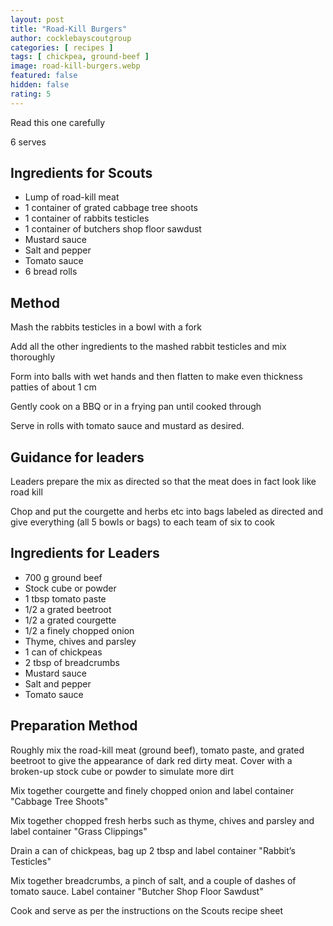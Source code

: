 ```yaml
---
layout: post
title: "Road-Kill Burgers"
author: cocklebayscoutgroup
categories: [ recipes ]
tags: [ chickpea, ground-beef ]
image: road-kill-burgers.webp
featured: false
hidden: false
rating: 5
---
```


Read this one carefully

6 serves

## Ingredients for Scouts

* Lump of road-kill meat
* 1 container of grated cabbage tree shoots
* 1 container of rabbits testicles
* 1 container of butchers shop floor sawdust
* Mustard sauce
* Salt and pepper
* Tomato sauce
* 6 bread rolls

## Method

Mash the rabbits testicles in a bowl with a fork

Add all the other ingredients to the mashed rabbit testicles and mix thoroughly

Form into balls with wet hands and then flatten to make even thickness patties of about 1 cm

Gently cook on a BBQ or in a frying pan until cooked through

Serve in rolls with tomato sauce and mustard as desired.

## Guidance for leaders

Leaders prepare the mix as directed so that the meat does in fact look like road kill

Chop and put the courgette and herbs etc into bags labeled as directed and give everything (all 5 bowls or bags) to each team of six to cook

## Ingredients for Leaders

* 700 g ground beef
* Stock cube or powder
* 1 tbsp tomato paste
* 1/2 a grated beetroot
* 1/2 a grated courgette
* 1/2 a finely chopped onion
* Thyme, chives and parsley
* 1 can of chickpeas
* 2 tbsp of breadcrumbs
* Mustard sauce
* Salt and pepper
* Tomato sauce

## Preparation Method

Roughly mix the road-kill meat (ground beef), tomato paste, and grated beetroot to give the appearance of dark red dirty meat. Cover with a broken-up stock cube or powder to simulate more dirt

Mix together courgette and finely chopped onion and label container "Cabbage Tree Shoots"

Mix together chopped fresh herbs such as thyme, chives and parsley and label container "Grass Clippings"

Drain a can of chickpeas, bag up 2 tbsp and label container "Rabbit’s Testicles"

Mix together breadcrumbs, a pinch of salt, and a couple of dashes of tomato sauce. Label container "Butcher Shop Floor Sawdust"

Cook and serve as per the instructions on the Scouts recipe sheet
